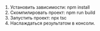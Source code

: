 1. Установить зависимости: npm install
2. Скомпилировать проект: npm run build
3. Запустить проект: npx tsc
4. Наслаждаться результатом в консоли.